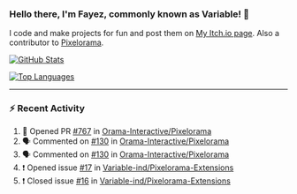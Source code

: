 ### Hello there, I'm Fayez, commonly known as Variable! 👋
I code and make projects for fun and post them on [My Itch.io page](https://variable-industries.itch.io/). Also a contributor to [Pixelorama](https://github.com/Orama-Interactive/Pixelorama).

[![GitHub Stats](https://github-readme-stats.vercel.app/api/?username=Variable-ind&show_icons=true&theme=merko)](https://github.com/anuraghazra/github-readme-stats)

[![Top Languages](https://github-readme-stats.vercel.app/api/top-langs/?username=Variable-ind&layout=compact&theme=merko)](https://github.com/anuraghazra/github-readme-stats)

---

### :zap: Recent Activity

<!--START_SECTION:activity-->
1. 💪 Opened PR [#767](https://github.com/Orama-Interactive/Pixelorama/pull/767) in [Orama-Interactive/Pixelorama](https://github.com/Orama-Interactive/Pixelorama)
2. 🗣 Commented on [#130](https://github.com/Orama-Interactive/Pixelorama/issues/130) in [Orama-Interactive/Pixelorama](https://github.com/Orama-Interactive/Pixelorama)
3. 🗣 Commented on [#130](https://github.com/Orama-Interactive/Pixelorama/issues/130) in [Orama-Interactive/Pixelorama](https://github.com/Orama-Interactive/Pixelorama)
4. ❗️ Opened issue [#17](https://github.com/Variable-ind/Pixelorama-Extensions/issues/17) in [Variable-ind/Pixelorama-Extensions](https://github.com/Variable-ind/Pixelorama-Extensions)
5. ❗️ Closed issue [#16](https://github.com/Variable-ind/Pixelorama-Extensions/issues/16) in [Variable-ind/Pixelorama-Extensions](https://github.com/Variable-ind/Pixelorama-Extensions)
<!--END_SECTION:activity-->

<!--
**Variable-ind/Variable-ind** is a ✨ _special_ ✨ repository because its `README.md` (this file) appears on your GitHub profile.

Here are some ideas to get you started:
- 🌱 I’m currently studying at ...
- 🔭 I’m currently working on ...
- 👯 I’m looking to collaborate on ...
- 🤔 I’m looking for help with ...
- 💬 Ask me about ...
- 📫 How to reach me: ...
- ⚡ Fun fact: ...
-->
